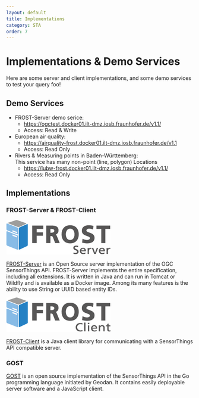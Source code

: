 ```yaml
---
layout: default
title: Implementations
category: STA
order: 7
---
```


# Implementations & Demo Services

Here are some server and client implementations, and some demo services to test your query foo!


## Demo Services

* FROST-Server demo serice:
  - https://ogctest.docker01.ilt-dmz.iosb.fraunhofer.de/v1.1/
  - Access: Read & Write
* European air quality:
  - https://airquality-frost.docker01.ilt-dmz.iosb.fraunhofer.de/v1.1
  - Access: Read Only
* Rivers & Measuring points in Baden-Württemberg:  
  This service has many non-point (line, polygon) Locations
  - https://lubw-frost.docker01.ilt-dmz.iosb.fraunhofer.de/v1.1/
  - Access: Read Only


## Implementations

### FROST-Server & FROST-Client

![FROST-Server](https://raw.githubusercontent.com/FraunhoferIOSB/FROST-Server/master/docs/images/FROST-Server-darkgrey.png)

[FROST-Server](https://github.com/FraunhoferIOSB/FROST-Server) is an Open Source server implementation of the OGC SensorThings API. FROST-Server implements the entire specification, including all extensions.
It is written in Java and can run in Tomcat or Wildfly and is available as a Docker image.
Among its many features is the ability to use String or UUID based entity IDs.

![FROST-Client](https://raw.githubusercontent.com/FraunhoferIOSB/FROST-Client/master/images/FROST-Client-darkgrey.png)

[FROST-Client](https://github.com/FraunhoferIOSB/FROST-Client) is a Java client library for communicating with a SensorThings API compatible server. 


### GOST

[GOST](https://www.gostserver.xyz/) is an open source implementation of the SensorThings API in the Go programming language initiated by Geodan.
It contains easily deployable server software and a JavaScript client.

